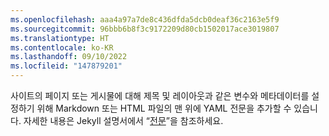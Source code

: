 ```yaml
---
ms.openlocfilehash: aaa4a97a7de8c436dfda5dcb0deaf36c2163e5f9
ms.sourcegitcommit: 96bbb6b8f3c9172209d80cb1502017ace3019807
ms.translationtype: HT
ms.contentlocale: ko-KR
ms.lasthandoff: 09/10/2022
ms.locfileid: "147879201"
---
```

사이트의 페이지 또는 게시물에 대해 제목 및 레이아웃과 같은 변수와 메타데이터를 설정하기 위해 Markdown 또는 HTML 파일의 맨 위에 YAML 전문을 추가할 수 있습니다. 자세한 내용은 Jekyll 설명서에서 “[전문](https://jekyllrb.com/docs/front-matter/)”을 참조하세요.
